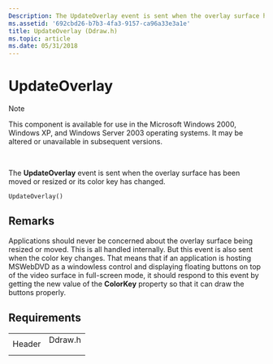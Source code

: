 ```yaml
---
Description: The UpdateOverlay event is sent when the overlay surface has been moved or resized or its color key has changed.
ms.assetid: '692cbd26-b7b3-4fa3-9157-ca96a33e3a1e'
title: UpdateOverlay (Ddraw.h)
ms.topic: article
ms.date: 05/31/2018
---
```


# UpdateOverlay

> [!Note]  
> This component is available for use in the Microsoft Windows 2000, Windows XP, and Windows Server 2003 operating systems. It may be altered or unavailable in subsequent versions.

 

The **UpdateOverlay** event is sent when the overlay surface has been moved or resized or its color key has changed.

``` syntax
UpdateOverlay()
```

## Remarks

Applications should never be concerned about the overlay surface being resized or moved. This is all handled internally. But this event is also sent when the color key changes. That means that if an application is hosting MSWebDVD as a windowless control and displaying floating buttons on top of the video surface in full-screen mode, it should respond to this event by getting the new value of the **ColorKey** property so that it can draw the buttons properly.

## Requirements



|                   |                                                                                    |
|-------------------|------------------------------------------------------------------------------------|
| Header<br/> | <dl> <dt>Ddraw.h</dt> </dl> |



 

 





